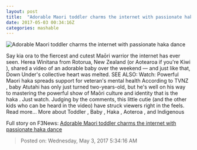 ```yaml
---
layout: post
title:  "Adorable Maori toddler charms the internet with passionate haka dance"
date: 2017-05-03 00:34:16Z
categories: mashable
---
```


![Adorable Maori toddler charms the internet with passionate haka dance](http://i.amz.mshcdn.com/CFbVYTdAe8oGPouAQhpVRpjnOfM=/1200x630/2017%2F05%2F03%2Fb9%2F20ecdad90a1d47458430a15d51a5c6e4.21543.jpg)

Say kia ora to the fiercest and cutest Maōri warrior the internet has ever seen. Herea Winitana from Rotorua, New Zealand (or Aotearoa if you're Kiwi ), shared a video of an adorable baby over the weekend — and just like that, Down Under's collective heart was melted. SEE ALSO: Watch: Powerful Maori haka spreads support for veteran's mental health According to TVNZ , baby Atutahi has only just turned two-years-old, but he's well on his way to mastering the powerful show of Maōri culture and identity that is the haka . Just watch. Judging by the comments, this little cutie (and the other kids who can be heard in the video) have struck viewers right in the feels. Read more... More about Toddler , Baby , Haka , Aoteroa , and Indigenous


Full story on F3News: [Adorable Maori toddler charms the internet with passionate haka dance](http://www.f3nws.com/n/ntBmNB)

> Posted on: Wednesday, May 3, 2017 5:34:16 AM
